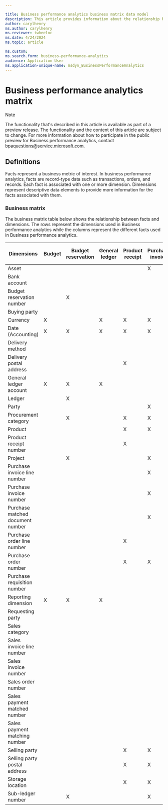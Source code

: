 ```yaml
---

title: Business performance analytics business matrix data model
description: This article provides information about the relationship between facts and dimensions as part of the Business performance analytics data model.
author: carylhenry
ms.author: carylhenry
ms.reviewer: twheeloc 
ms.date: 4/24/2024
ms.topic: article 

ms.custom:
ms.search.form: business-performance-analytics
audience: Application User
ms.application-unique-name: msdyn_BusinessPerformanceAnalytics
---
```


# Business performance analytics matrix

> [!NOTE]
> The functionality that's described in this article is available as part of a preview release. The functionality and the content of this article are subject to change. For more information about how to participate in the public preview for Business performance analytics, contact <bpaquestions@service.microsoft.com>.


## Definitions
Facts represent a business metric of interest. In business performance analytics, facts are record-type data such as transactions, orders, and records. Each fact is associated with one or more dimension. Dimensions represent descriptive data elements to provide more information for the facts associated with them.

### Business matrix

The business matrix table below shows the relationship between facts and dimensions. The rows represent the dimensions used in Business performance analytics while the columns represent the different facts used in Business performance analytics.


| Dimensions  | Budget | Budget reservation | General ledger | Product receipt | Purchase invoice | Purchase invoice matching | Purchase order | Purchase payment | Purchase payment matching | Purchase requisition | Purchase sub-ledger | Sales invoice | Sales payment | Sales payment matching | Sales sub-ledger |
| ------- | ------ | --- | -- | ----- | ---------- | ----------- | -------------- | --------- | ------------- | --------- | ----- | ------------- | ------------- | ---------------------- | ---------------- |
| Asset    |        |      |        |          | X                |          |          |            |        |          |             |               |               |                        |                  |
| Bank account     |        |      |         |         |      |       |      |        |          |          |                     |               | X             |                        |                  |
| Budget reservation number   |        | X     |      |       |       |     |      |                  |     |     |                     |               |               |                        |                  |
| Buying party   |        |       |                |      |       |      |       |     |        |    |                     | X             | X             | X                      | X                |
| Currency       | X      |     | X              | X               | X                |    | X              | X                |      |        | X       |      | X             | X     | X                |
| Date (Accounting)   | X      | X     | X  | X    | X      | X    | X    | X    | X    | X    | X      | X             | X             | X                      | X                |
| Delivery method    |        |    |     |    |     |     | X     |         |     |                      |                     |               |               |                        |                  |
| Delivery postal address    |        |    |       | X     |       |   | X        |       |        |       |         |     |     |        |            |
| General ledger account   | X      | X   | X      |     |        |       |  |    |    |                      |                     |               |               |                        |                  |
| Ledger   |        | X        |        |      |       |  |   |         |     |                      |                     |               |               |                        |                  |
| Party        |        |     |   |       | X                | X   |      | X         | X      |         | X                   | X             |               | X                      | X                |
| Procurement category     |        | X    |     | X      | X     | X  | X     |     |       | X       |                     |               |               |                        |                  |
| Product   |        |     |     | X      | X     | X   | X    |        |        | X      |                     | X             |               |                        |                  |
| Product receipt number |        |    |    | X       |  | X    |    |    |     |     |                     |               |               |                        |                  |
| Project    |        | X    |      |    | X |       | X    |         |      | X                    |                     |               |               |                        |                  |
| Purchase invoice line number  |    |   |      |     | X   | X      |      |     |     |                      |                     |               |               |                        |                  |
| Purchase invoice number   |        |  |     |       | X    | X   |     |    |    |                      | X                   |               |               |                        |                  |
| Purchase matched document number |  |     |      |   | X     | X      |     | X    | X       |       |                     |               |               |                        |                  |
| Purchase order line number       |        |    |      | X     |     | X        | X       |     |    |      |                     |               |               |                        |                  |
| Purchase order number   |        |     |     | X    | X      | X        | X              |     |        |      |        |               |               |                        |                  |
| Purchase requisition number      |        |      |      |       |     |    | X    |     |      | X       |        |               |               |                        |                  |
| Reporting dimension | X      | X    | X     |   |   |     |      |      |     |                      |                     |               |               |                        |                  |
| Requesting party      |    |     |          |   |         |     | X    |     |    | X                    |                     |               |               |                        |                  |
| Sales category     |      |   |     |    |      |    |      |    |        |                      |                     | X             |               |                        |                  |
| Sales invoice line number     |   |      |      |        |   |      |   |     |            |           |                     | X             |               |                        |                  |
| Sales invoice number    |        |     |    |    |  |     |      |      |        |                      |                     | X             |               |                        | X                |
| Sales order number     |        |    |    |      |      |      |    |      |   |                      |                     | X             |               |                        |                  |
| Sales payment matched number   |  |    |      |    |      |     |      |  |        |             |                     |               |               | X                      | X                |
| Sales payment matching number    |   |    |         |  |    |    |   |      |     |  |                     |               |               | X                      | X                |
| Selling party           |     |   |    | X      | X    | X      | X     | X   | X    | X     | X                   |               |               |                        |                  |
| Selling party postal address     |     | |    | X   | X       |   | X    | X  |   | X     | X                   |               |               |                        |                  |
| Storage location      |     |   |      | X     | X  | X     | X    |     |     | X                    |                     | X             |               |                        |                  |
| Sub-ledger number     |        | X     |     |     | X      |     |      | X        | X        |     | X                   | X             | X             | X                      | X                |
